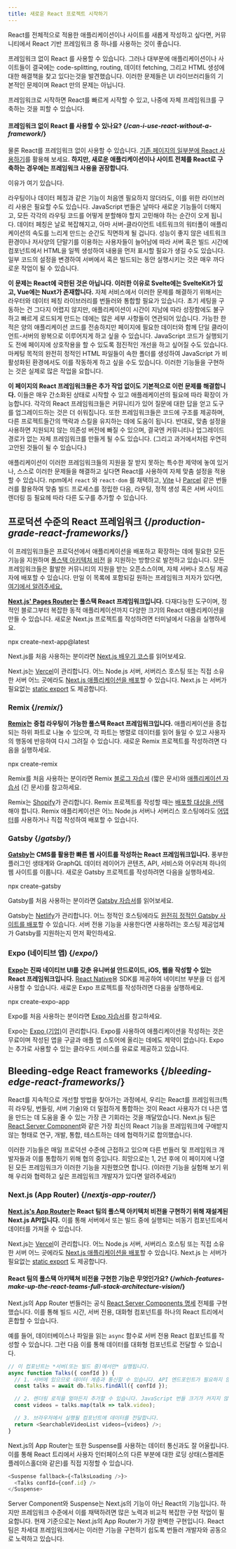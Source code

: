 ```yaml
---
title: 새로운 React 프로젝트 시작하기
---
```


<Intro>

React를 전체적으로 적용한 애플리케이션이나 사이트를 새롭게 작성하고 싶다면, 커뮤니티에서 React 기반 프레임워크 중 하나를 사용하는 것이 좋습니다.

</Intro>


프레임워크 없이 React 를 사용할 수 있습니다. 그러나 대부분에 애플리케이션이나 사이트들이 결국에는 code-splitting, routing, 데이터 fetching, 그리고 HTML 생성에 대한 해결책을 찾고 있다는것을 발견했습니다. 이러한 문제들은 UI 라이브러리들의 기본적인 문제이며 React 만의 문제는 아닙니다.

프레임워크로 시작하면 React를 빠르게 시작할 수 있고, 나중에 자체 프레임워크를 구축하는 것을 피할 수 있습니다.

<DeepDive>

#### 프레임워크 없이 React 를 사용할 수 있나요? {/*can-i-use-react-without-a-framework*/}

물론 React를 프레임워크 없이 사용할 수 있습니다. [기존 페이지의 일부분에 React 사용하기](/learn/add-react-to-an-existing-project#using-react-for-a-part-of-your-existing-page)를 활용해 보세요. **하지만, 새로운 애플리케이션이나 사이트 전체를 React로 구축하는 경우에는 프레임워크 사용을 권장합니다.** 

이유가 여기 있습니다.

라우팅이나 데이터 페칭과 같은 기능이 처음엔 필요하지 않더라도, 이를 위한 라이브러리 사용은 필요할 수도 있습니다. JavaScript 번들은 날마다 새로운 기능들이 더해지고, 모든 각각의 라우팅 코드를 어떻게 분할해야 할지 고민해야 하는 순간이 오게 됩니다. 데이터 페칭은 날로 복잡해지고, 아마 서버-클라이언트 네트워크의 워터폴이 애플리케이션의 속도를 느리게 만드는 순간도 직면하게 될 겁니다. 성능이 좋지 않은 네트워크 환경이나 저사양의 단말기를 이용하는 사용자들이 늘어남에 따라 서버 혹은 빌드 시간에 컴포넌트에서 HTML을 일찍 생성하여 내용을 먼저 표시할 필요가 생길 수도 있습니다. 일부 코드의 설정을 변경하여 서버에서 혹은 빌드되는 동안 실행시키는 것은 매우 까다로운 작업이 될 수 있습니다.

**이 문제는 React에 국한된 것은 아닙니다. 이러한 이유로 Svelte에는 SvelteKit가 있고, Vue에는 Nuxt가 존재합니다.** 자체 서비스에서 이러한 문제를 해결하기 위해서는 라우터와 데이터 페칭 라이브러리를 번들러와 통합할 필요가 있습니다. 초기 세팅을 구동하는 건 그다지 어렵지 않지만, 애플리케이션이 시간이 지남에 따라 성장함에도 불구하고 빠르게 로드되게 만드는 데에는 많은 세부 사항들이 연관되어 있습니다. 가능한 한 적은 양의 애플리케이션 코드를 전송하지만 페이지에 필요한 데이터와 함께 단일 클라이언트-서버의 왕복으로 이루어지게 하고 싶을 수 있습니다. JavaScript 코드가 실행되기도 전에 페이지에 상호작용을 할 수 있도록 점진적인 개선을 하고 싶어질 수도 있습니다. 마케팅 목적의 완전히 정적인 HTML 파일들이 속한 폴더를 생성하여 JavaScript 가 비활성화된 환경에서도 이를 작동하게 하고 싶을 수도 있습니다. 이러한 기능들을 구현하는 것은 실제로 많은 작업을 요합니다.

**이 페이지의 React 프레임워크들은 추가 작업 없이도 기본적으로 이런 문제를 해결합니다.** 이들은 매우 간소화된 상태로 시작할 수 있고 애플레케이션의 필요에 따라 확장이 가능합니다. 각각의 React 프레임워크들은 커뮤니티가 있어 질문에 대한 답을 얻고 도구를 업그레이드하는 것은 더 쉬워집니다. 또한 프레임워크들은 코드에 구조를 제공하며, 다른 프로젝트들간의 맥락과 스킬을 유지하는 데에 도움이 됩니다. 반대로, 맞춤 설정을 사용하면 지원되지 않는 의존성 버전에 빠질 수 있으며, 결국엔 커뮤니티나 업그레이드 경로가 없는 자체 프레임워크를 만들게 될 수도 있습니다. (그리고 과거에서처럼 우연히 고안된 것들이 될 수 있습니다.)

애플리케이션이 이러한 프레임워크들의 지원을 잘 받지 못하는 특수한 제약에 놓여 있거나, 스스로 이러한 문제들을 해결하고 싶다면 React를 사용하여 자체 맞춤 설정을 적용할 수 있습니다. npm에서 `react` 와 `react-dom` 를 채택하고, [Vite](https://vitejs.dev/) 나 [Parcel](https://parceljs.org/) 같은 번들러를 활용하여 맞춤 빌드 프로세스를 정립한 다음, 라우팅, 정적 생성 혹은 서버 사이드 렌더링 등 필요헤 따라 다른 도구를 추가할 수 있습니다.

</DeepDive>

## 프로덕션 수준의 React 프레임워크 {/*production-grade-react-frameworks*/}

이 프레임워크들은 프로덕션에서 애플리케이션을 배포하고 확장하는 데에 필요한 모든 기능을 지원하며 [풀스택 아키텍처 비전](#which-features-make-up-the-react-teams-full-stack-architecture-vision) 을 지원하는 방향으로 발전하고 있습니다. 모든 프레임워크들은 활발한 커뮤니티의 지원을 받는 오픈소스이며, 자체 서버나 호스팅 제공자에 배포할 수 있습니다. 만일 이 목록에 포함되길 원하는 프레임워크 저자가 있다면, [여기에서 알려주세요.](https://github.com/reactjs/react.dev/issues/new?assignees=&labels=type%3A+framework&projects=&template=3-framework.yml&title=%5BFramework%5D%3A+)

**[Next.js' Pages Router](https://nextjs.org/)는 풀스택 React 프레임워크입니다.** 다재다능한 도구이며, 정적인 블로그부터 복잡한 동적 애플리케이션까지 다양한 크기의 React 애플리케이션을 만들 수 있습니다. 새로운 Next.js 프로젝트를 작성하려면 터미널에서 다음을 실행하세요.

<TerminalBlock>
npx create-next-app@latest
</TerminalBlock>

Next.js를 처음 사용하는 분이라면 [Next.js 배우기 코스](https://nextjs.org/learn)를 읽어보세요.

Next.js는 [Vercel](https://vercel.com/)이 관리합니다. 어느 Node.js 서버, 서버리스 호스팅 또는 직접 소유한 서버 어느 곳에라도 [Next.js 애플리케이션을 배포](https://nextjs.org/docs/app/building-your-application/deploying)할 수 있습니다. Next.js 는 서버가 필요없는 [static export](https://nextjs.org/docs/pages/building-your-application/deploying/static-exports) 도 제공합니다.

### Remix {/*remix*/}

**[Remix](https://remix.run/)는 중첩 라우팅이 가능한 풀스택 React 프레임워크입니다.** 애플리케이션을 중첩되는 하위 파트로 나눌 수 있으며, 각 파트는 병렬로 데이터를 읽어 들일 수 있고 사용자의 행동에 반응하여 다시 그려질 수 있습니다. 새로운 Remix 프로젝트를 작성하려면 다음을 실행하세요.

<TerminalBlock>
npx create-remix
</TerminalBlock>

Remix를 처음 사용하는 분이라면 Remix [블로그 자습서](https://remix.run/docs/en/main/tutorials/blog) (짧은 문서)와 [애플리케이션 자습서](https://remix.run/docs/en/main/tutorials/jokes) (긴 문서)를 참고하세요.

Remix는 [Shopify](https://www.shopify.com/)가 관리합니다. Remix 프로젝트를 작성할 때는 [배포할 대상을 선택](https://remix.run/docs/en/main/guides/deployment)해야 합니다. Remix 애플리케이션은 어느 Node.js 서버나 서버리스 호스팅에라도 [어댑터](https://remix.run/docs/en/main/other-api/adapter)를 사용하거나 직접 작성하여 배포할 수 있습니다.

### Gatsby {/*gatsby*/}

**[Gatsby](https://www.gatsbyjs.com/)는 CMS를 활용한 빠른 웹 사이트를 작성하는 React 프레임워크입니다.** 풍부한 플러그인 생태계와 GraphQL 데이터 레이어가 콘텐츠, API, 서비스와 어우러져 하나의 웹 사이트를 이룹니다. 새로운 Gatsby 프로젝트를 작성하려면 다음을 실행하세요.

<TerminalBlock>
npx create-gatsby
</TerminalBlock>

Gatsby를 처음 사용하는 분이라면 [Gatsby 자습서](https://www.gatsbyjs.com/docs/tutorial/)를 읽어보세요.

Gatsby는 [Netlify](https://www.netlify.com/)가 관리합니다. 어느 정적인 호스팅에라도 [완전히 정적인 Gatsby 사이트를 배포](https://www.gatsbyjs.com/docs/how-to/previews-deploys-hosting)할 수 있습니다. 서버 전용 기능을 사용한다면 사용하려는 호스팅 제공업체가 Gatsby를 지원하는지 먼저 확인하세요.

### Expo (네이티브 앱) {/*expo*/}

**[Expo](https://expo.dev/)는 진짜 네이티브 UI를 갖춘 유니버설 안드로이드, iOS, 웹을 작성할 수 있는 React 프레임워크입니다.** [React Native](https://reactnative.dev/)용 SDK를 제공하여 네이티브 부분을 더 쉽게 사용할 수 있습니다. 새로운 Expo 프로젝트를 작성하려면 다음을 실행하세요.

<TerminalBlock>
npx create-expo-app
</TerminalBlock>

Expo를 처음 사용하는 분이라면 [Expo 자습서](https://docs.expo.dev/tutorial/introduction/)를 참고하세요.

Expo는 [Expo (기업)](https://expo.dev/about)이 관리합니다. Expo를 사용하여 애플리케이션을 작성하는 것은 무료이며 작성된 앱을 구글과 애플 앱 스토어에 올리는 데에도 제약이 없습니다. Expo는 추가로 사용할 수 있는 클라우드 서비스를 유료로 제공하고 있습니다.

## Bleeding-edge React frameworks {/*bleeding-edge-react-frameworks*/}

React를 지속적으로 개선할 방법을 찾아가는 과정에서, 우리는 React를 프레임워크(특히 라우팅, 번들링, 서버 기술)와 더 밀접하게 통합하는 것이 React 사용자가 더 나은 앱을 만드는 데 도움을 줄 수 있는 가장 큰 기회라는 것을 깨달았습니다. Next.js 팀은 [React Server Component](/blog/2023/03/22/react-labs-what-we-have-been-working-on-march-2023#react-server-components)와 같은 가장 최신의 React 기능을 프레임워크에 구애받지 않는 형태로 연구, 개발, 통합, 테스트하는 데에 협력하기로 합의했습니다.

이러한 기능들은 매일 프로덕션 수준에 근접하고 있으며 다른 번들러 및 프레임워크 개발자들과 이를 통합하기 위해 협의 중입니다. 희망으로는 1, 2년 후에 이 페이지에 나열된 모든 프레임워크가 이러한 기능을 지원했으면 합니다. (이러한 기능을 실험해 보기 위해 우리와 협력하고 싶은 프레임워크 개발자가 있다면 알려주세요!)

### Next.js (App Router) {/*nextjs-app-router*/}

**[Next.js's App Router](https://nextjs.org/docs)는 React 팀의 풀스택 아키텍처 비전을 구현하기 위해 재설계된 Next.js API입니다.** 이를 통해 서버에서 또는 빌드 중에 실행되는 비동기 컴포넌트에서 데이터를 가져올 수 있습니다.


Next.js는 [Vercel](https://vercel.com/)이 관리합니다. 어느 Node.js 서버, 서버리스 호스팅 또는 직접 소유한 서버 어느 곳에라도 [Next.js 애플리케이션을 배포](https://nextjs.org/docs/app/building-your-application/deploying)할 수 있습니다. Next.js 는 서버가 필요없는 [static export](https://nextjs.org/docs/pages/building-your-application/deploying/static-exports) 도 제공합니다.

<DeepDive>

#### React 팀의 풀스택 아키텍쳐 비전을 구현한 기능은 무엇인가요? {/*which-features-make-up-the-react-teams-full-stack-architecture-vision*/}

Next.js의 App Router 번들러는 공식 [React Server Components 명세](https://github.com/reactjs/rfcs/blob/main/text/0188-server-components.md) 전체를 구현했습니다. 이를 통해 빌드 시간, 서버 전용, 대화형 컴포넌트를 하나의 React 트리에서 혼합할 수 있습니다.

예를 들어, 데이터베이스나 파일을 읽는 `async` 함수로 서버 전용 React 컴포넌트를 작성할 수 있습니다. 그런 다음 이를 통해 데이터를 대화형 컴포넌트로 전달할 수 있습니다.

```js
// 이 컴포넌트는 *서버(또는 빌드 중)에서만* 실행됩니다.
async function Talks({ confId }) {
  // 1. 서버에 있으므로 데이터 계층과 통신할 수 있습니다. API 엔드포인트가 필요하지 않습니다.
  const talks = await db.Talks.findAll({ confId });

  // 2. 렌더링 로직을 얼마든지 추가할 수 있습니다. JavaScript 번들 크기가 커지지 않습니다.
  const videos = talks.map(talk => talk.video);

  // 3. 브라우저에서 실행될 컴포넌트에 데이터를 전달합니다.
  return <SearchableVideoList videos={videos} />;
}
```

Next.js의 App Router는 또한 Suspense를 사용하는 데이터 통신과도 잘 어울립니다. 이를 통해 React 트리에서 사용자 인터페이스의 다른 부분에 대한 로딩 상태(스켈레톤 플레이스홀더와 같은)를 직접 지정할 수 있습니다.

```js
<Suspense fallback={<TalksLoading />}>
  <Talks confId={conf.id} />
</Suspense>
```

Server Component와 Suspense는 Next.js의 기능이 아닌 React의 기능입니다. 하지만 프레임워크 수준에서 이를 채택하려면 많은 노력과 비교적 복잡한 구현 작업이 필요합니다. 현재 기준으로는 Next.js의 App Router가 가장 완벽한 구현입니다. React 팀은 차세대 프레임워크에서는 이러한 기능을 구현하기 쉽도록 번들러 개발자와 공동으로 노력하고 있습니다.

</DeepDive>

